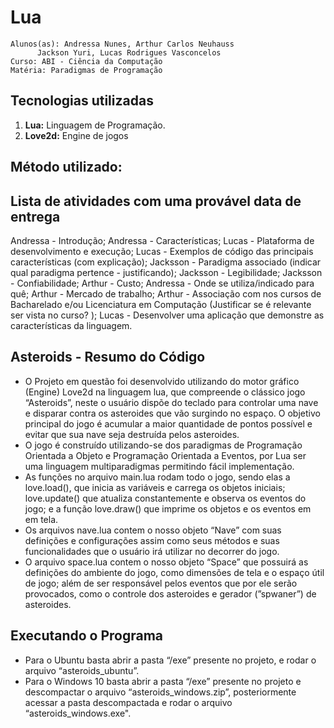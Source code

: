 # Lua

    Alunos(as): Andressa Nunes, Arthur Carlos Neuhauss
          Jackson Yuri, Lucas Rodrigues Vasconcelos
    Curso: ABI - Ciência da Computação
    Matéria: Paradigmas de Programação

## Tecnologias utilizadas
1. **Lua:** Linguagem de Programação.
2. **Love2d:** Engine de jogos

## Método utilizado: 


## Lista de atividades com uma provável data de entrega 


Andressa - Introdução;
Andressa - Características;
Lucas - Plataforma de desenvolvimento e execução;
Lucas - Exemplos de código das principais características (com explicação);
Jacksson - Paradigma associado (indicar qual paradigma pertence - justificando);
Jacksson - Legibilidade;
Jacksson - Confiabilidade;
Arthur - Custo;
Andressa - Onde se utiliza/indicado para quê;
Arthur - Mercado de trabalho;
Arthur - Associação com nos cursos de Bacharelado e/ou Licenciatura em Computação (Justificar se é relevante ser vista no curso? );
Lucas - Desenvolver uma aplicação que demonstre as características da linguagem.


## Asteroids - Resumo do Código

- O Projeto em questão foi desenvolvido utilizando do motor gráfico (Engine) Love2d na linguagem lua, que compreende o clássico jogo “Asteroids”, neste o usuário dispõe do teclado para controlar uma nave e disparar contra os asteroides que vão surgindo no espaço. O objetivo principal do jogo é acumular a maior quantidade de pontos possível e evitar que sua nave seja destruída pelos asteroides.
- O jogo é construído utilizando-se dos paradigmas de Programação Orientada a Objeto e Programação Orientada a Eventos, por Lua ser uma linguagem multiparadigmas permitindo fácil implementação.
- As funções no arquivo main.lua rodam todo o jogo, sendo elas a love.load(), que inicia as variáveis e carrega os objetos iniciais; love.update() que atualiza constantemente e observa os eventos do jogo; e a função love.draw() que imprime os objetos e os eventos em em tela.
- Os arquivos nave.lua contem o nosso objeto “Nave” com suas definições e configurações assim como seus métodos e suas funcionalidades que o usuário irá utilizar no decorrer do jogo.
- O arquivo space.lua contem o nosso objeto “Space” que possuirá as definições do ambiente do jogo, como dimensões de tela e o espaço útil de jogo; além de ser responsável pelos eventos que por ele serão provocados, como o controle dos asteroides e  gerador (”spwaner”) de asteroides.

## Executando o Programa
- Para o Ubuntu basta abrir a pasta “/exe” presente no projeto, e rodar o arquivo “asteroids_ubuntu”.
- Para o Windows 10 basta abrir a pasta “/exe” presente no projeto e descompactar o arquivo “asteroids_windows.zip”, posteriormente acessar a pasta descompactada e rodar o arquivo “asteroids_windows.exe".

